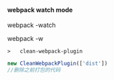 #### webpack watch mode

webpack -watch

webpack -w





 	>   clean-webpack-plugin

```js
new CleanWebpackPlugin(['dist'])
//删除之前打包的代码
```



